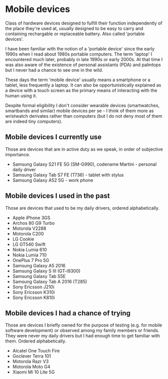 # Mobile devices

Class of hardware devices designed to fulfill their function independently of the place they're used at, usually designed to be easy to carry and containing rechargable or replaceable battery. Also called 'portable devices'.

I have been familiar with the notion of a 'portable device' since the early 1990s when I read about 1980s portable computers. The term 'laptop' I encountered much later, probably in late 1990s or early 2000s. At that time I was also aware of the existence of personal assistants (PDA) and palmtops but I never had a chance to see one in the wild.

These days the term 'mobile device' usually means a smartphone or a tablet, less frequently a laptop. It can also be opportunistically explained as a device with a touch screen as the primary means of interacting with the human using it.

Despite formal eligibility I don't consider wearable devices (smartwatches, smartbands and similar) mobile devices per se - I think of them more as wristwatch derivates rather than computers (but I do not deny most of them are indeed tiny computers).

## Mobile devices I currently use

Those are devices that are in active duty as we speak, in order of subjective importance.

- Samsung Galaxy S21 FE 5G (SM-G990), codename Martini - personal daily driver
- Samsung Galaxy Tab S7 FE (T736) - tablet with stylus
- Samsung Galaxy A52 5G - work phone

## Mobile devices I used in the past

Those are devices that used to be my daily drivers, ordered alphabetically.

- Apple iPhone 3GS
- Archos 80 G9 Turbo
- Motorola V2288
- Motorola C200
- LG Cookie
- LG GT540 Swift
- Nokia Lumia 610
- Nokia Lumia 710
- OnePlus 7 Pro 5G
- Samsung Galaxy A5 2016
- Samsung Galaxy S III (GT-i9300)
- Samsung Galaxy Tab S5E
- Samsung Galaxy Tab A 2016 (T285)
- Sony Ericsson J210i
- Sony Ericsson K310i
- Sony Ericsson K810i

## Mobile devices I had a chance of trying

Those are devices I briefly owned for the purpose of testing (e.g. for mobile software development) or observed among my family members or friends. They were never my daily drivers but I had enough time to get familiar with them. Ordered alphabetically.

- Alcatel One Touch Fire
- Goclever Terra 101
- Motorola Razr V3
- Motorola Moto G4
- Xiaomi Mi 10 Lite 5G
